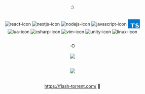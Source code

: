 <div align="center">
 
   :)

<div style="display: inline_block"><br>  
<img align="center" alt="react-icon" height="30" width="40" src="https://cdn.jsdelivr.net/gh/devicons/devicon/icons/react/react-original.svg">
<img align="center" alt="nextjs-icon" height="30" width="40" src="https://svgshare.com/i/iry.svg">
<img align="center" alt="nodejs-icon" height="30" width="40" src="https://cdn.jsdelivr.net/gh/devicons/devicon/icons/nodejs/nodejs-original.svg" />
<img align="center" alt="javascript-icon" height="30" width="40" src="https://cdn.jsdelivr.net/gh/devicons/devicon/icons/javascript/javascript-original.svg">
<img align="center" alt="typescript-icon" height="30" width="40" src="https://raw.githubusercontent.com/devicons/devicon/master/icons/typescript/typescript-plain.svg"> 
<img  align="center" alt="lua-icon" height="30" width="40" src="https://cdn.jsdelivr.net/gh/devicons/devicon/icons/lua/lua-original-wordmark.svg" />       
<img align="center" alt="csharp-icon" height="30" width="40" src="https://cdn.jsdelivr.net/gh/devicons/devicon/icons/csharp/csharp-original.svg">  
<img align="center" alt="vim-icon" height="30" width="40" src="https://cdn.jsdelivr.net/gh/devicons/devicon/icons/vim/vim-original.svg">  
<img align="center" alt="unity-icon" height="30" width="40" src="https://svgshare.com/i/eCB.svg">
<img align="center" alt="linux-icon" height="30" width="40" src="https://cdn.jsdelivr.net/gh/devicons/devicon/icons/linux/linux-original.svg">
 
  ##
 
 <p align="center"> 

   :O
   <br>  
  <img src="https://profile-counter.glitch.me/marcosdanielr/count.svg" />
</p>
 
  ##
 
<div> 

 <a href="https://www.linkedin.com/in/marcos-daniel-081a47221/?fbclid=IwAR2kfPeEmt1d2jujBjt1OKn4BdKZ3fxVTeiCfeyGlZA5OyCaiuaJ3djfiKQ" target="_blank"><img src="https://img.shields.io/badge/-LinkedIn-%230077B5?style=for-the-badge&logo=linkedin&logoColor=white" target="_blank"></a> 

 ##

 https://flash-torrent.com/ 🚀 
</div>
